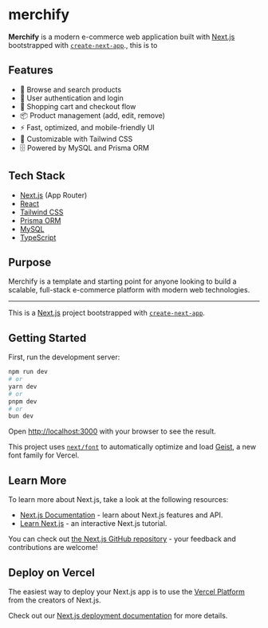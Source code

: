 # merchify

**Merchify** is a modern e-commerce web application built with [Next.js](https://nextjs.org) bootstrapped with [`create-next-app`](https://nextjs.org/docs/app/api-reference/cli/create-next-app)., this is to 

## Features

- 🛒 Browse and search products
- 🔐 User authentication and login
- 🧺 Shopping cart and checkout flow
- 📦 Product management (add, edit, remove)
- ⚡ Fast, optimized, and mobile-friendly UI
- 🎨 Customizable with Tailwind CSS
- 🗄️ Powered by MySQL and Prisma ORM

## Tech Stack

- [Next.js](https://nextjs.org) (App Router)
- [React](https://react.dev/)
- [Tailwind CSS](https://tailwindcss.com/)
- [Prisma ORM](https://www.prisma.io/)
- [MySQL](https://www.mysql.com/)
- [TypeScript](https://www.typescriptlang.org/)

## Purpose

Merchify is a template and starting point for anyone looking to build a scalable, full-stack e-commerce platform with modern web technologies.

---

This is a [Next.js](https://nextjs.org) project bootstrapped with [`create-next-app`](https://nextjs.org/docs/app/api-reference/cli/create-next-app).

## Getting Started

First, run the development server:

```bash
npm run dev
# or
yarn dev
# or
pnpm dev
# or
bun dev
```

Open [http://localhost:3000](http://localhost:3000) with your browser to see the result.


This project uses [`next/font`](https://nextjs.org/docs/app/building-your-application/optimizing/fonts) to automatically optimize and load [Geist](https://vercel.com/font), a new font family for Vercel.

## Learn More

To learn more about Next.js, take a look at the following resources:

- [Next.js Documentation](https://nextjs.org/docs) - learn about Next.js features and API.
- [Learn Next.js](https://nextjs.org/learn) - an interactive Next.js tutorial.

You can check out [the Next.js GitHub repository](https://github.com/vercel/next.js) - your feedback and contributions are welcome!

## Deploy on Vercel

The easiest way to deploy your Next.js app is to use the [Vercel Platform](https://vercel.com/new?utm_medium=default-template&filter=next.js&utm_source=create-next-app&utm_campaign=create-next-app-readme) from the creators of Next.js.

Check out our [Next.js deployment documentation](https://nextjs.org/docs/app/building-your-application/deploying) for more details.
